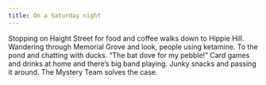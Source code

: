 ```yaml
---
title: On a Saturday night
---
```


Stopping on Haight Street for food and coffee walks down to Hippie Hill.
Wandering through Memorial Grove and look, people using ketamine. To the pond
and chatting with ducks. “The bat dove for my pebble!” Card games and drinks at
home and there’s big band playing. Junky snacks and passing it around. The
Mystery Team solves the case.